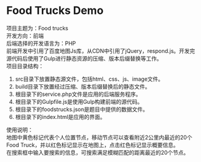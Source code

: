 Food Trucks Demo
===
项目主题为：Food trucks  
开发方向：前端  
后端选择的开发语言为：PHP  
前端开发中引用了百度地图Js库，从CDN中引用了jQuery，respond.js。开发完源代码后使用了Gulp进行静态资源的压缩、版本后缀替换等工作。  
项目目录结构：  
1. src目录下放置静态源文件，包括html、css、js、image文件。
2. build目录下放置经过压缩、版本后缀替换后的静态文件。
3. 根目录下的service.php文件是应用的后端服务程序。
4. 根目录下的Gulpfile.js是使用Gulp构建前端的源代码。
5. 根目录下的foodstrucks.json是题目中提供的数据文件。
6. 根目录下的index.html是应用的界面。

使用说明：  
地图中黄色标记代表个人位置节点，移动节点可以查看附近2公里内最近的20个Food Truck，并以红色标记显示在地图上，点击红色标记显示概要信息。  
在搜索框中输入要搜索的信息，可搜索满足模糊匹配的距离最近的20个节点。  
